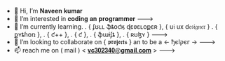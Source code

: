 - 👋 Hi, I’m 𝐍𝐚𝐯𝐞𝐞𝐧 𝐤𝐮𝐦𝐚𝐫  
- 👀 I’m interested in 𝐜𝐨𝐝𝐢𝐧𝐠 𝐚𝐧 𝐩𝐫𝐨𝐠𝐫𝐚𝐦𝐦𝐞𝐫 --->
- 🌱 I’m currently learning. . { ʄʊʟʟ ֆȶօƈӄ ɖɛʋɛʟօքɛʀ }, { u𝔦 ux d𝔢𝔰𝔦𝔤𝔫𝔢𝔯 } . { քʏȶɦօռ }, . { ƈ++ }, . { ƈ }, . { ֆաɨʄȶ }, . { ʀʊɮʏ }  --->
- 💞️ I’m looking to collaborate on { 𝖕𝖗𝖔𝖏𝖊𝖈𝖙𝖘 } an to be a <- ђєlקєг ->  --->
- 📫  reach me on ( mail ) < 𝐯𝐜𝟑𝟎𝟐𝟑𝟒𝟎@𝐠𝐦𝐚𝐢𝐥.𝐜𝐨𝐦 >  --->

<!---
naveengit011/naveengit011 is a ✨ special ✨ repository because its `README.md` (this file) appears on your GitHub profile.
You can click the Preview link to take a look at your changes.
--->
